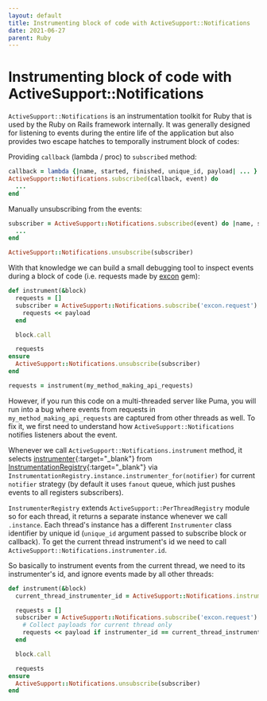 ```yaml
---
layout: default
title: Instrumenting block of code with ActiveSupport::Notifications
date: 2021-06-27
parent: Ruby
---
```


# Instrumenting block of code with ActiveSupport::Notifications

`ActiveSupport::Notifications` is an instrumentation toolkit for Ruby that is  used by the Ruby on Rails framework internally. It was generally designed for listening to events during the entire life of the application but also provides two escape hatches to temporally instrument block of codes:

Providing `callback` (lambda / proc) to `subscribed` method:

```ruby
callback = lambda {|name, started, finished, unique_id, payload| ... }
ActiveSupport::Notifications.subscribed(callback, event) do
  ...
end
```

Manually unsubscribing from the events:

```ruby
subscriber = ActiveSupport::Notifications.subscribed(event) do |name, started, finished, unique_id, payload|
  ...
end

ActiveSupport::Notifications.unsubscribe(subscriber)
```

With that knowledge we can build a small debugging tool to inspect events during a block of code (i.e. requests made by [excon](https://github.com/excon/excon) gem):

```ruby
def instrument(&block)
  requests = []
  subscriber = ActiveSupport::Notifications.subscribe('excon.request') do |_, _start, _end, _unique_id, payload|
    requests << payload
  end

  block.call

  requests
ensure
  ActiveSupport::Notifications.unsubscribe(subscriber)
end

requests = instrument(my_method_making_api_requests)
```

However, if you run this code on a multi-threaded server like Puma, you will run into a bug where events from requests in `my_method_making_api_requests` are captured from other threads as well. To fix it, we first need to understand how `ActiveSupport::Notifications` notifies listeners about the event.

Whenever we call `ActiveSupport::Notifications.instrument` method, it selects [instrumenter](https://github.com/rails/rails/blob/83217025a171593547d1268651b446d3533e2019/activesupport/lib/active_support/notifications.rb#L253){:target="_blank"} from [InstrumentationRegistry](https://github.com/rails/rails/blob/83217025a171593547d1268651b446d3533e2019/activesupport/lib/active_support/notifications.rb#L266){:target="_blank"} via `InstrumentationRegistry.instance.instrumenter_for(notifier)` for current `notifier` strategy (by default it uses `fanout` queue, which just pushes events to all registers subscribers).

`InstrumenterRegistry` extends `ActiveSupport::PerThreadRegistry` module so for each thread, it returns a separate instance whenever we call `.instance`. Each thread's instance has a different `Instrumenter` class identifier by unique id (`unique_id` argument passed to subscribe block or callback). To get the current thread instrument's id we need to call `ActiveSupport::Notifications.instrumenter.id`.

So basically to instrument events from the current thread, we need to its instrumenter's id, and ignore events made by all other threads:

```ruby
def instrument(&block)
  current_thread_instrumenter_id = ActiveSupport::Notifications.instrumenter.id

  requests = []
  subscriber = ActiveSupport::Notifications.subscribe('excon.request') do |_, _start, _end, instrumenter_id, payload|
    # Collect payloads for current thread only
    requests << payload if instrumenter_id == current_thread_instrumenter_id
  end

  block.call

  requests
ensure
  ActiveSupport::Notifications.unsubscribe(subscriber)
end
```
